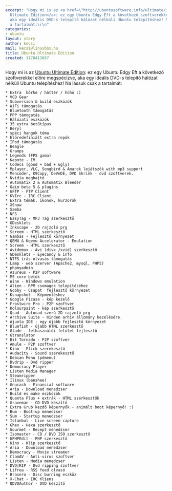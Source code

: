```yaml
---
excerpt: "Hogy mi is az <a href=\"http://ubuntusoftware.info/ultimate/index.html\">Ubuntu
  Ultimate Edition</a>: ez egy Ubuntu Edgy Eft a következő szoftverekkel előre megspécizve,
  aka egy ideális DVD-s telepítő hálózat nélküli Ubuntu telepítéshez! Na lássuk csak
  a tartalmát:\r\n"
categories:
- ubuntu
layout: story
author: kecsi
mail: kecsi@linuxbox.hu
title: Ubuntu Ultimate Edition
created: 1170413667
---
```

Hogy mi is az <a href="http://ubuntusoftware.info/ultimate/index.html">Ubuntu Ultimate Edition</a>: ez egy Ubuntu Edgy Eft a következő szoftverekkel előre megspécizve, aka egy ideális DVD-s telepítő hálózat nélküli Ubuntu telepítéshez! Na lássuk csak a tartalmát:
<!--break-->
    * Extra  bőrke / háttér / hűhó :)
    * VCD Gear
    * Subversion & build eszközök
    * WiFi támogatás
    * Bluetooth támogatás
    * PPP támogatás
    * Hálózati eszközök
    * 35 extra betűtípus
    * Beryl
    * spéci hangok téma
    * Előredefiniált extra repók
    * IPod támogatás
    * Beagle
    * Gramps
    * Legends (FPS gama)
    * Kapote - IM
    * Codecs (good + bad + ugly)
    * Mplayer, VLC, Songbird & Amarok lejátszók with mp3 support
    * Mencoder, K9Copy, DeVeDE, DVD Shrink - dvd szoftverek.
    * Nvidia meghajtó
    * Automatix 2 & Automatix Bleeder
    * Gaim beta 5 & plugins
    * GFTP - FTP Client
    * KVIrc - IRC Client
    * Extra témák, ikonok, kurzorok
    * XSnow
    * Samba
    * NFS
    * EasyTag - MP3 Tag szerkesztő
    * GDesklets
    * Inkscape - 2D rajzoló prg
    * Screem - HTML szerkesztő
    * Gambas - Fejlesztő környezet
    * QEMU & Kqemu Accelerator - Emulation
    * Screem - HTML szerkesztő
    * Avidemux - Avi (divx /xvid) szerkesztő
    * GDesklets - Eyecandy & info
    * NTFS írás-olvasás támogatás
    * Lamp - web szerver (Apache2, mysql, PHP5)
    * phpmyadmin
    * Azureus - P2P software
    * MS core betük
    * Wine - Windows emulation
    * Alien - RPM csomagok telepítéséhez
    * Gobby - Csapat  fejlesztő környezet
    * Ksnapshot - Képmentéshez
    * Google Picasa - kép kezelő
    * Frostwire Pro - P2P szoftver
    * Kolourpaint - kép szerkesztő
    * Qcad - Autocad szerű 2D rajzoló prg
    * Archive Suite - minden arhív állomány kezelésére.
    * Ajunta IDE - egy újabb fejlesztő környezet
    * Bluefish - újabb HTML szerkesztő
    * Glade - felhasználói felület fejlesztő
    * Gtranslator
    * Bit Tornado - P2P szoftver
    * Amule - P2P szoftver
    * Kino - Flick szerekesztő
    * Audacity - Sound szerekesztő
    * Debian Menu (pdmenu)
    * Dvdrip - Dvd ripper
    * Democracy Player
    * Listen Media Manager
    * Steamripper
    * Ilinux (banshee)
    * Gnucash - Financial software
    * Aria - Download menedzser
    * Build és make eszközök
    * Quanta Plus + extrák - HTML szerkesztők
    * Graveman - CD-DVD készítő
    * Extra Grub kezdő képernyők - animált boot képernyő! :)
    * Bum - Boot-up menedzser
    * Sum - Startup menedzser
    * Istanbul - Live screen capture
    * Ghex - Hexa szerkesztő
    * Gourmet - Recept menedzser
    * Isomaster - CD / DVD ISO szerkesztő
    * GPHPEdit - PHP szerkesztő
    * Kino - Klip szerkesztő
    * Aria - Download menedzser
    * Democracy - Movie streamer
    * ClamAV - Anti-virus szoftver
    * Listen - Media menedzser
    * DVD|RIP - Dvd ripping szoftver
    * Lifrea - RSS feed olvasó
    * Brasero - Disc burning eszköz
    * X-Chat - IRC Kliens
    * QDVDAuthor - DVD készítő
